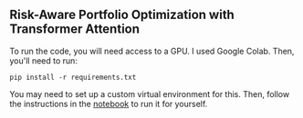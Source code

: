 ## Risk-Aware Portfolio Optimization with Transformer Attention

To run the code, you will need access to a GPU. I used Google Colab. Then, you'll need to run: 
```
pip install -r requirements.txt
```

You may need to set up a custom virtual environment for this. Then, follow the instructions in the [notebook](portfolio_optimization.ipynb) to run it for yourself.
